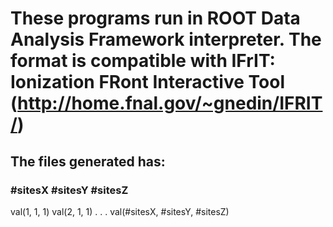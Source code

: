 # These programs run in ROOT Data Analysis Framework interpreter. The format is compatible with IFrIT: Ionization FRont Interactive Tool (http://home.fnal.gov/~gnedin/IFRIT/)
## The files generated has:
### #sitesX #sitesY #sitesZ
val(1, 1, 1)
val(2, 1, 1)
 .
 .
 .
val(#sitesX, #sitesY, #sitesZ)
